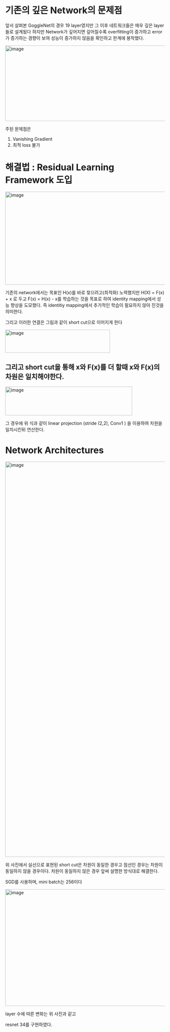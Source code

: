 # 기존의 깊은 Network의 문제점

앞서 살펴본 GoggleNet의 경우 19 layer였지만 그 이후 네트워크들은 매우 깊은 layer들로 설계됬다
하지만 Network가 깊어지면 깊어질수록 overfitting이 증가하고 error가 증가하는 경향이 보여
성능이 증가하지 않음을 확인하고 한계에 봉착했다.

<img width="681" height="239" alt="image" src="https://github.com/user-attachments/assets/ac959581-84e5-4c88-9c01-8fd565d3413e" />


주된 문제점은

1. Vanishing Gradient
2. 최적 loss 불가


# 해결법 : Residual Learning Framework 도입

<img width="555" height="294" alt="image" src="https://github.com/user-attachments/assets/19dd0bcc-6ce6-416e-9a15-5b5497348ee1" />

기존의 network에서는 목표인 H(x)를 바로 찾으려고(최적화) 노력했지만
H(X) = F(x) + x 로 두고 F(x) = H(x) - x를 학습하는 것을 목표로 하여 identity mapping에서 성능 향상을 도모했다.
즉 identitiy mapping에서 추가적인 학습이 필요하지 않아 진것을 의미한다.

그리고 이러한 연결은 그림과 같이 short cut으로 이어지게 한다

<img width="331" height="73" alt="image" src="https://github.com/user-attachments/assets/2d72efab-616f-4c08-af0e-27eff771fcb6" />

## 그리고 short cut을 통해 x와 F(x)를 더 할때 x와 F(x)의 차원은 일치해야한다.

<img width="401" height="91" alt="image" src="https://github.com/user-attachments/assets/d49c8e48-14a1-4bf2-a501-09b66b6995bb" />

그 경우에 위 식과 같이 linear projection (stride (2,2), Conv1 ) 을 이용하여 차원을 일치시킨뒤 연산한다.


# Network Architectures
<img width="565" height="1249" alt="image" src="https://github.com/user-attachments/assets/84e54361-1795-41d1-ae34-50e343c1d173" />

위 사진에서 실선으로 표현된 short cut은 차원이 동일한 경우고 점선인 경우는 차원이 동일하지 않을 경우이다.
차원이 동일하지 않은 경우 앞써 설명한 방식대로 해결한다.

SGD를 사용하며, mini batch는 256이다


<img width="832" height="369" alt="image" src="https://github.com/user-attachments/assets/9cfba1b9-8d68-4f1c-8abc-c38cb89cde76" />


layer 수에 따른 변화는 위 사진과 같고

resnet 34를 구현하였다.
